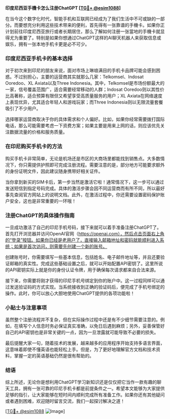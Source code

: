 **印度尼西亚手機卡怎么注册ChatGPT [[TG💪+ @esim1088](https://t.me/s/esim1088)]**

在当今这个数字化时代，智能手机和互联网已经成为了我们生活中不可或缺的一部分。而要想充分利用这些技术带来的便利，首先得有一张靠谱的手機卡。如果你正计划前往印度尼西亚旅行或者长期居住，那么了解如何注册一张當地的手機卡就显得尤为重要了。特别是如果你想通过ChatGPT这样的AI聊天机器人来获取信息或娱乐，拥有一张本地手机卡更是必不可少。

### 印度尼西亚手机卡的基本选择

对于初次来到印尼的朋友来说，面对市场上琳琅满目的手机卡品牌可能会感到困惑。不过别担心，主要的运营商其实就那么几家：Telkomsel、Indosat Ooredoo、XL Axiata以及Three Indonesia。其中，Telkomsel是市场份额最大的一家，信号覆盖范围广，适合需要经常移动的人群；Indosat Ooredoo则以其性价比高著称，适合预算有限但又希望享受高质量服务的用户；XL Axiata在网络速度上表现优异，尤其适合年轻人和游戏玩家；而Three Indonesia则以无限流量套餐吸引了不少用户。

选择哪家运营商取决于你的具体需求和个人偏好。比如，如果你经常需要拨打国际电话，那么可能需要考虑一下资费方案；如果主要是用来上网的话，则应该优先关注数据流量的价格和服务质量。

### 在印尼购买手机卡的方法

购买手机卡非常简单，无论是机场还是市区的大商场里都能找到销售点。大多数情况下，你只需提供护照即可完成注册流程。需要注意的是，部分地方可能要求额外的身份证明文件，因此建议随身携带好相关证件。

当你拿到新买的SIM卡后，第一步当然是激活它啦！通常情况下，这一步可以通过发送短信到指定号码完成。具体的激活步骤会因不同运营商而有所不同，所以最好事先查阅官方网站上的说明文档。此外，在激活过程中，你还需要设置密码保护账户安全，这也是非常重要的一环哦！

### 注册ChatGPT的具体操作指南

一旦成功激活了自己的印尼手机号码，接下来就可以着手准备注册ChatGPT了。首先打开浏览器并访问OpenAI官网（https://openai.com），然后点击页面右上角的“登录”按钮。如果你已经是老用户了，直接输入邮箱地址和密码就能顺利进入系统；如果是首次访问，则需要先创建一个新的账号。

创建账号时，你需要填写一些基本信息，包括姓名、电子邮件地址等，并且还要验证邮箱的真实性。完成这些基础设置之后，就可以开始配置API密钥了。这里所说的API密钥实际上就是你的身份认证令牌，用于确保每次请求都来自合法来源。

接下来，你需要将刚才获得的印尼手机号绑定到你的账户中。这一过程同样可以通过发送验证码的方式实现。当系统接收到正确的验证码后，便完成了手机号绑定的操作。此时，你可以放心大胆地使用ChatGPT提供的各项功能啦！

### 小贴士与注意事项

虽然整个注册流程并不复杂，但在实际操作过程中还是有不少细节需要注意的。例如，在填写个人信息时务必保证真实准确，以免日后遇到麻烦；另外，妥善保管好自己的API密钥也是非常关键的一点，因为一旦泄露就可能导致不必要的损失。

最后提醒大家一句，随着技术的发展，越来越多的应用程序开始支持多语言界面，这意味着即使不懂英语也能轻松上手。但是，为了更好地理解官方文档和技术资料，掌握一定的英语基础仍然是很有帮助的。

### 结语

综上所述，无论你是想利用ChatGPT学习新知识还是仅仅把它当作一款有趣的聊天工具，拥有一张可靠的印尼手机卡都是前提条件之一。希望本文能够为大家提供足够的指引，让大家能够在短时间内顺利完成所有准备工作。如果你还有其他疑问或者遇到困难，欢迎随时留言交流，我们一起探讨解决之道！

[[TG💪+ @esim1088](https://t.me/s/esim1088) ![Image](https://i.postimg.cc/4NQfJmqS/Snipaste-2025-05-13-00-14-12.png)]